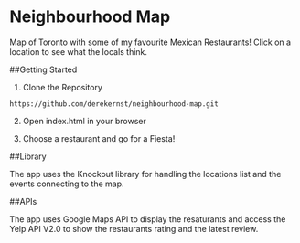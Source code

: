# Neighbourhood Map

Map of Toronto with some of my favourite Mexican Restaurants! Click on a location to see what the locals think. 

##Getting Started

1) Clone the Repository

```https://github.com/derekernst/neighbourhood-map.git```

2) Open index.html in your browser

3) Choose a restaurant and go for a Fiesta! 

##Library

The app uses the Knockout library for handling the locations list and the events connecting to the map. 

##APIs

The app uses Google Maps API to display the resaturants and access the Yelp API V2.0 to show the restaurants rating and the latest review. 

